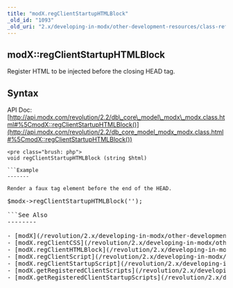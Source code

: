 ```yaml
---
title: "modX.regClientStartupHTMLBlock"
_old_id: "1093"
_old_uri: "2.x/developing-in-modx/other-development-resources/class-reference/modx/modx.regclientstartuphtmlblock"
---
```


modX::regClientStartupHTMLBlock
-------------------------------

Register HTML to be injected before the closing HEAD tag.

Syntax
------

API Doc: [http://api.modx.com/revolution/2.2/db\_core\_model\_modx\_modx.class.html#%5CmodX::regClientStartupHTMLBlock()](http://api.modx.com/revolution/2.2/db_core_model_modx_modx.class.html#%5CmodX::regClientStartupHTMLBlock())

```
<pre class="brush: php">
void regClientStartupHTMLBlock (string $html)

```Example
-------

Render a faux tag element before the end of the HEAD.

```
<pre class="brush: php">
$modx->regClientStartupHTMLBlock('<tag></tag>');

```See Also
--------

- [modX](/revolution/2.x/developing-in-modx/other-development-resources/class-reference/modx "modX")
- [modX.regClientCSS](/revolution/2.x/developing-in-modx/other-development-resources/class-reference/modx/modx.regclientcss "modX.regClientCSS")
- [modX.regClientHTMLBlock](/revolution/2.x/developing-in-modx/other-development-resources/class-reference/modx/modx.regclienthtmlblock "modX.regClientHTMLBlock")
- [modX.regClientScript](/revolution/2.x/developing-in-modx/other-development-resources/class-reference/modx/modx.regclientscript "modX.regClientScript")
- [modX.regClientStartupScript](/revolution/2.x/developing-in-modx/other-development-resources/class-reference/modx/modx.regclientstartupscript "modX.regClientStartupScript")
- [modX.getRegisteredClientScripts](/revolution/2.x/developing-in-modx/other-development-resources/class-reference/modx/modx.getregisteredclientscripts "modX.getRegisteredClientScripts")
- [modX.getRegisteredClientStartupScripts](/revolution/2.x/developing-in-modx/other-development-resources/class-reference/modx/modx.getregisteredclientstartupscripts "modX.getRegisteredClientStartupScripts")